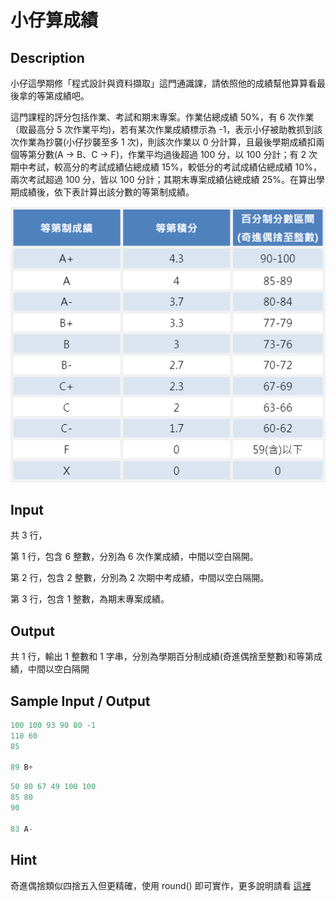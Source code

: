 # 小仔算成績

## Description

小仔這學期修「程式設計與資料擷取」這門通識課，請依照他的成績幫他算算看最後拿的等第成績吧。

這門課程的評分包括作業、考試和期末專案。作業佔總成績 50%，有 6 次作業（取最高分 5 次作業平均)，若有某次作業成績標示為 -1，表示小仔被助教抓到該次作業為抄襲(小仔抄襲至多 1 次)，則該次作業以 0 分計算，且最後學期成績扣兩個等第分數(A -> B、C -> F)，作業平均過後超過 100 分，以 100 分計；有 2 次期中考試，較高分的考試成績佔總成績 15%，較低分的考試成績佔總成績 10%，兩次考試超過 100 分，皆以 100 分計；其期末專案成績佔總成績 25%。在算出學期成績後，依下表計算出該分數的等第制成績。

![成績表](thumbnail.png)

## Input

共 3 行，

第 1 行，包含 6 整數，分別為 6 次作業成績，中間以空白隔開。

第 2 行，包含 2 整數，分別為 2 次期中考成績，中間以空白隔開。

第 3 行，包含 1 整數，為期末專案成績。

## Output

共 1 行，輸出 1 整數和 1 字串，分別為學期百分制成績(奇進偶捨至整數)和等第成績，中間以空白隔開

## Sample Input / Output

```py
100 100 93 90 80 -1
110 60
85

89 B+
```
```py
50 80 67 49 100 100 
85 80
90

83 A-
```

## Hint

奇進偶捨類似四捨五入但更精確，使用 round() 即可實作，更多說明請看 [這裡](https://zh.wikipedia.org/wiki/%E5%A5%87%E9%80%B2%E5%81%B6%E6%8D%A8)